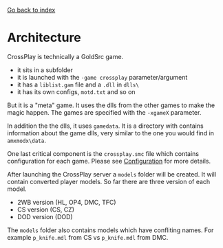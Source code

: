 [Go back to index](README.md)

#

# Architecture

CrossPlay is technically a GoldSrc game.
- it sits in a subfolder
- it is launched with the `-game crossplay` parameter/argument
- it has a `liblist.gam` file and a `.dll` in `dlls\`
- it has its own configs, `motd.txt` and so on

But it is a "meta" game. It uses the dlls from the other games to make the magic happen.
The games are specified with the `-xgameX` parameter.

In addition the the dlls, it uses `gamedata`. It is a directory with contains information about the game dlls, very similar to the one you would find in `amxmodx\data`.

One last critical component is the `crossplay.smc` file which contains configuration for each game. Please see [Configuration](Configuration.md) for more details.

After launching the CrossPlay server a `models` folder will be created. It will contain converted player models. So far there are three version of each model.
- 2WB version (HL, OP4, DMC, TFC)
- CS version (CS, CZ)
- DOD version (DOD)

The `models` folder also contains models which have confliting names. For example `p_knife.mdl` from CS vs `p_knife.mdl` from DMC.
